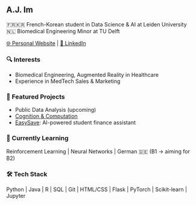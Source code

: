 ## A.J. Im

🇫🇷🇰🇷 French-Korean student in Data Science & AI at Leiden University 🇳🇱
Biomedical Engineering Minor at TU Delft


[🌐 Personal Website](https://joonhaim.github.io)  |  [🔗 LinkedIn](https://www.linkedin.com/in/aj-im)


### 🔍 Interests
- Biomedical Engineering, Augmented Reality in Healthcare
- Experience in MedTech Sales & Marketing

### 🚀 Featured Projects
- Public Data Analysis (upcoming)
- [Cognition & Computation](https://github.com/joonhaim/Cognition-and-Computation)  
- [EasySave](https://github.com/joonhaim/EasySave): AI-powered student finance assistant

### 🌱 Currently Learning
Reinforcement Learning | Neural Networks | German 🇩🇪 (B1 → aiming for B2)

### 🛠 Tech Stack
Python | Java | R | SQL | Git | HTML/CSS | Flask | PyTorch | Scikit-learn | Jupyter
